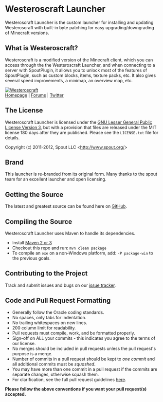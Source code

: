 Westeroscraft Launcher
===================
Westeroscraft Launcher is the custom launcher for installing and updating Westeroscraft with built-in byte patching for easy upgrading/downgrading of Minecraft versions.

## What is Westeroscraft?
Westeroscraft is a modified version of the Minecraft client, which you can access through the the Westeroscraft Launcher, and when connecting to a server with SpoutPlugin, it allows you to unlock most of the features of SpoutPlugin, such as custom blocks, items, texture packs, etc. It also gives several speed improvements, a minimap, an overview map, etc.

[![Westeroscraft][Logo]][Homepage]  
[Homepage] | [Forums] | [Twitter]

## The License
Westeroscraft Launcher is licensed under the [GNU Lesser General Public License Version 3][License], but with a provision that files are released under the MIT license 180 days after they are published. Please see the `LICENSE.txt` file for details.

Copyright (c) 2011-2012, Spout LLC <<http://www.spout.org/>>

## Brand
This launcher is re-branded from its original form. Many thanks to the spout team for an excellent launcher and open licensing.

## Getting the Source
The latest and greatest source can be found here on [GitHub][Source].

## Compiling the Source
Westeroscraft Launcher uses Maven to handle its dependencies.

* Install [Maven 2 or 3](http://maven.apache.org/download.html)
* Checkout this repo and run: `mvn clean package`
* To compile an `exe` on a non-Windows platform, add: `-P package-win` to the previous goals.

## Contributing to the Project
Track and submit issues and bugs on our [issue tracker][Issues].  

## Code and Pull Request Formatting
* Generally follow the Oracle coding standards.
* No spaces, only tabs for indentation.
* No trailing whitespaces on new lines.
* 200 column limit for readability.
* Pull requests must compile, work, and be formatted properly.
* Sign-off on ALL your commits - this indicates you agree to the terms of our license.
* No merges should be included in pull requests unless the pull request's purpose is a merge.
* Number of commits in a pull request should be kept to *one commit* and all additional commits must be *squashed*.
* You may have more than one commit in a pull request if the commits are separate changes, otherwise squash them.
* For clarification, see the full pull request guidelines [here](http://spout.in/prguide).

**Please follow the above conventions if you want your pull request(s) accepted.**

[Logo]: http://files.enjin.com/403550/westeroscraftbanner.png
[Homepage]: http://westeroscraft.com
[Forums]: http://www.westeroscraft.com/forum
[License]: http://cdn.spout.org/license/spoutv1.txt
[Source]: https://github.com/GameOfBlocks/WesteroscraftLauncher
[Issues]: http://github.com/GameOfBlocks/WesteroscraftLauncher/issues
[Twitter]: http://twitter.com/WesterosCraft